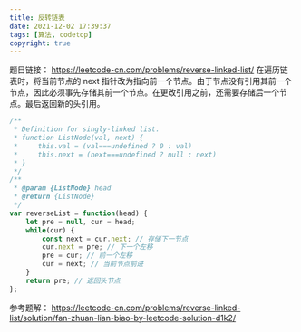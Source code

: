 ```yaml
---
title: 反转链表
date: 2021-12-02 17:39:37
tags: [算法, codetop]
copyright: true
---
```

题目链接：
https://leetcode-cn.com/problems/reverse-linked-list/
在遍历链表时，将当前节点的 next 指针改为指向前一个节点。由于节点没有引用其前一个节点，因此必须事先存储其前一个节点。在更改引用之前，还需要存储后一个节点。最后返回新的头引用。

```js
/**
 * Definition for singly-linked list.
 * function ListNode(val, next) {
 *     this.val = (val===undefined ? 0 : val)
 *     this.next = (next===undefined ? null : next)
 * }
 */
/**
 * @param {ListNode} head
 * @return {ListNode}
 */
var reverseList = function(head) {
    let pre = null, cur = head;
    while(cur) {
        const next = cur.next; // 存储下一节点
        cur.next = pre; // 下一个左移
        pre = cur; // 前一个左移
        cur = next; // 当前节点前进
    }
    return pre; // 返回头节点
};
```

参考题解：
https://leetcode-cn.com/problems/reverse-linked-list/solution/fan-zhuan-lian-biao-by-leetcode-solution-d1k2/